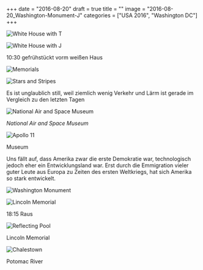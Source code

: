 +++
date = "2016-08-20"
draft = true
title = ""
image = "2016-08-20_Washington-Monument-J"
categories = ["USA 2016", "Washington DC"]
+++

![White House with T](/images/2016-08-20_White-House-T.jpg)

![White House with J](/images/2016-08-20_White-House-J.jpg)

10:30 gefrühstückt vorm weißen Haus

![Memorials](/images/2016-08-20_Memorials.jpg)

![Stars and Stripes](/images/2016-08-20_Stars-And-Stripes.jpg)

Es ist unglaublich still, weil ziemlich wenig
Verkehr und Lärm ist gerade im Vergleich zu den letzten Tagen

![National Air and Space Museum](/images/2016-08-20_Air-And-Space-Museum.jpg)

*National Air and Space Museum*

![Apollo 11](/images/2016-08-20_Apollo-11.jpg)

Museum

Uns fällt auf, dass Amerika zwar die erste Demokratie war, technologisch jedoch
eher ein Entwicklungsland war.
Erst durch die Emmigration vieler
guter Leute aus Europa zu Zeiten des
ersten Weltkriegs, hat sich Amerika so stark entwickelt. 

![Washington Monument](/images/2016-08-20_Washington-Monument.jpg)

![Lincoln Memorial](/images/2016-08-20_Lincoln-Memorial.jpg)

18:15 Raus

![Reflecting Pool](/images/2016-08-20_Reflecting-Pool.jpg)

Lincoln Memorial

![Chalestown](/images/2016-08-20_Charlestown.jpg)

Potomac River

